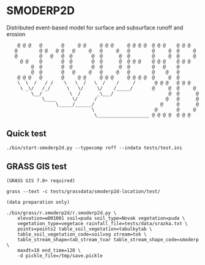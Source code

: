 # SMODERP2D

Distributed event-based model for surface and subsurface runoff and erosion

```
    @ @ @   @       @     @ @     @ @ @     @ @ @ @  @ @ @    @ @ @  
   @        @ @   @ @   @     @   @     @   @        @     @  @     @
   @        @   @   @  @       @  @      @  @        @     @  @     @
     @ @    @       @  @       @  @      @  @ @ @    @ @ @    @ @ @  
         @  @       @  @       @  @      @  @        @   @    @      
         @  @       @   @     @   @     @   @        @    @   @  
    @ @ @   @       @     @ @     @ @ @     @ @ @ @  @     @  @  
    \  \  /   / /    \   \  /   \  /    /     /       @ @ @   @ @ @  
     \ _\/   /_/      \   \/     \/    /_____/       @     @  @     @
         \__/          \  /      _\___/                    @  @      @
             \____      \/      /                         @   @      @
                  \_____/______/                        @     @      @
                               \                      @       @     @
                                \___________________ @ @ @ @  @ @ @
```
## Quick test

    ./bin/start-smoderp2d.py --typecomp roff --indata tests/test.ini

## GRASS GIS test

    (GRASS GIS 7.8+ required)

    grass --text -c tests/grassdata/smoderp2d-location/test/

    (data preparation only)

    ./bin/grass/r.smoderp2d/r.smoderp2d.py \
        elevation=w001001 soil=puda soil_type=Novak vegetation=puda \
        vegetation_type=vegetace rainfall_file=tests/data/srazka.txt \
        points=points2 table_soil_vegetation=tabulkytab \
        table_soil_vegetation_code=soilveg stream=tok \
        table_stream_shape=tab_stream_tvar table_stream_shape_code=smoderp \
        maxdt=10 end_time=120 \
        -d pickle_file=/tmp/save.pickle
